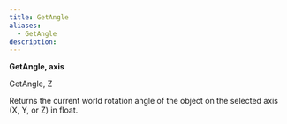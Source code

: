 ```yaml
---
title: GetAngle
aliases:
  - GetAngle
description:
---
```

**GetAngle, axis**

GetAngle, Z

Returns the current world rotation angle of the object on the selected axis (X, Y, or Z) in float.
